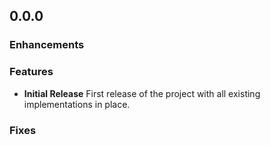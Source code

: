 ## 0.0.0

### Enhancements

### Features

* **Initial Release** First release of the project with all existing implementations in place. 

### Fixes